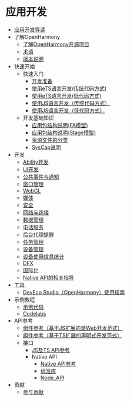 # 应用开发

- [应用开发导读](application-dev-guide.md)
- 了解OpenHarmony
    - [了解OpenHarmony开源项目](../OpenHarmony-Overview_zh.md)
    - [术语](../glossary.md)
    - [版本说明](../release-notes/Readme.md)
- 快速开始
    - 快速入门
        - [开发准备](quick-start/start-overview.md)
        - [使用eTS语言开发(传统代码方式)](quick-start/start-with-ets.md)
        - [使用eTS语言开发(低代码方式)](quick-start/start-with-ets-low-code.md)
        - [使用JS语言开发（传统代码方式）](quick-start/start-with-js.md)
        - [使用JS语言开发（低代码方式）](quick-start/start-with-js-low-code.md)
    - 开发基础知识
        - [应用包结构说明(FA模型)](quick-start/package-structure.md)
        - [应用包结构说明(Stage模型)](quick-start/stage-structure.md)
        - [资源文件的分类](quick-start/basic-resource-file-categories.md)
        - [SysCap说明](quick-start/syscap.md)
- 开发
    - [Ability开发](ability/Readme-CN.md)
    - [UI开发](ui/Readme-CN.md)
    - [公共事件与通知](notification/Readme-CN.md)
    - [窗口管理](windowmanager/Readme-CN.md)
    - [WebGL](webgl/Readme-CN.md)
    - [媒体](media/Readme-CN.md)
    - [安全](security/Readme-CN.md)
    - [网络与连接](connectivity/Readme-CN.md)
    - [数据管理](database/Readme-CN.md)
    - [电话服务](telephony/Readme-CN.md)
    - [后台代理提醒](background-agent-scheduled-reminder/Readme-CN.md)
    - [任务管理](task-management/Readme-CN.md)
    - [设备管理](device/Readme-CN.md)
    - [设备使用信息统计](device-usage-statistics/Readme-CN.md)
    - [DFX](dfx/Readme-CN.md)
    - [国际化](internationalization/Readme-CN.md)
    - [Native API的相关指导](napi/Readme-CN.md)
- 工具
    - [DevEco Studio（OpenHarmony）使用指南](quick-start/deveco-studio-user-guide-for-openharmony.md)
- 示例教程
    - [示例代码](https://gitee.com/openharmony/app_samples/blob/master/README_zh.md)
    - [Codelabs](https://gitee.com/openharmony/codelabs/blob/master/README.md)
- API参考
    - [组件参考（基于JS扩展的类Web开发范式）](reference/arkui-js/Readme-CN.md)
    - [组件参考（基于TS扩展的声明式开发范式）](reference/arkui-ts/Readme-CN.md)
    - 接口
      - [JS及TS API参考](reference/apis/Readme-CN.md)
      - Native API
        -   [Native API参考](reference/native-apis/Readme-CN.md)
        -   [标准库](reference/native-lib/third_party_libc/musl.md)
        -   [Node_API](reference/native-lib/third_party_napi/napi.md)
- 贡献
    - [参与贡献](../contribute/贡献文档.md)
